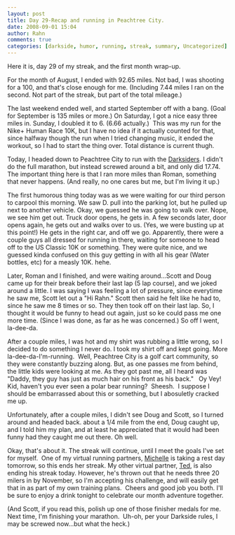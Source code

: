 ```yaml
---
layout: post
title: Day 29-Recap and running in Peachtree City.
date: 2008-09-01 15:04
author: Rahn
comments: true
categories: [darkside, humor, running, streak, summary, Uncategorized]
---
```

Here it is, day 29 of my streak, and the first month wrap-up.

For the month of August, I ended with 92.65 miles. Not bad, I was shooting for a 100, and that's close enough for me. (Including 7.44 miles I ran on the second. Not part of the streak, but part of the total mileage.)

The last weekend ended well, and started September off with a bang. (Goal for September is 135 miles or more.) On Saturday, I got a nice easy three miles in. Sunday, I doubled it to 6. (6.66 actually.)  This was my run for the Nike+ Human Race 10K, but I have no idea if it actually counted for that, since halfway though the run when I tried changing music, it ended the workout, so I had to start the thing over. Total distance is current thugh.

Today, I headed down to Peachtree City to run with the <a href="http://darksiderunningclub.com">Darksiders</a>. I didn't do the full marathon, but instead screwed around a bit, and only did 17.74. The important thing here is that I ran more miles than Roman, something that never happens. (And really, no one cares but me, but I'm living it up.)

The first humorous thing today was as we were waiting for our third person to carpool this morning. We saw D. pull into the parking lot, but he pulled up next to another vehicle. Okay, we guessed he was going to walk over. Nope, we see him get out. Truck door opens, he gets in. A few seconds later, door opens again, he gets out and walks over to us. (Yes, we were busting up at this point!) He gets in the right car, and off we go. Apparently, there were a couple guys all dressed for running in there, waiting for someone to head off to the US Classic 10K or something. They were quite nice, and we guessed kinda confused on this guy getting in with all his gear (Water bottles, etc) for a measly 10K. hehe.

Later, Roman and I finished, and were waiting around...Scott and Doug came up for their break before their last lap (5 lap course), and we joked around a little. I was saying I was feeling a lot of pressure, since everytime he saw me, Scott let out a "Hi Rahn." Scott then said he felt like he had to, since he saw me 8 times or so. They then took off on their last lap. So, I thought it would be funny to head out again, just so ke could pass me one more time. (Since I was done, as far as he was concerned.) So off I went, la-dee-da.

After a couple miles, I was hot and my shirt was rubbing a little wrong, so I decided to do something I never do. I took my shirt off and kept going. More la-dee-da-I'm-running.  Well, Peachtree City is a golf cart community, so they were constantly buzzing along. But, as one passes me from behind, the little kids were looking at me. As they got past me, all I heard was "Daddy, they guy has just as much hair on his front as his back."   Oy Vey! Kid, haven't you ever seen a polar bear running?  Sheesh.  I suppose I should be embarrassed about this or something, but I abosuletly cracked me up.

Unfortunately, after a couple miles, I didn't see Doug and Scott, so I turned around and headed back. about a 1/4 mile from the end, Doug caught up, and I told him my plan, and at least he appreciated that it would had been funny had they caught me out there. Oh well.

Okay, that's about it. The streak will continue, until I meet the goals I've set for myself.  One of my virtual running partners, <a href="http://runningdowndreams.wordpress.com/2008/09/01/9-1-08-36-day-streak-its-over/">Michelle</a> is taking a rest day tomorrow, so this ends her streak. My other virtual partner, <a href="http://seetedrun.blogspot.com/2008/08/longest-run-for-august.html">Ted</a>, is also ending his streak today. However, he's thrown out that he needs three 20 milers in by November, so I'm accepting his challenge, and will easily get that in as part of my own training plans.  Cheers and good job you both. I'll be sure to enjoy a drink tonight to celebrate our month adventure together. 

(And Scott, if you read this, polish up one of those finisher medals for me. Next time, I'm finishing your marathon.  Uh-oh, per your Darkside rules, I may be screwed now...but what the heck.)

